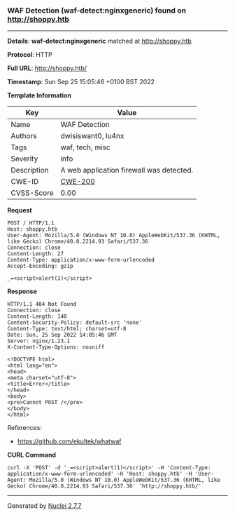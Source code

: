 ### WAF Detection (waf-detect:nginxgeneric) found on http://shoppy.htb
---
**Details**: **waf-detect:nginxgeneric**  matched at http://shoppy.htb

**Protocol**: HTTP

**Full URL**: http://shoppy.htb/

**Timestamp**: Sun Sep 25 15:05:46 +0100 BST 2022

**Template Information**

| Key | Value |
|---|---|
| Name | WAF Detection |
| Authors | dwisiswant0, lu4nx |
| Tags | waf, tech, misc |
| Severity | info |
| Description | A web application firewall was detected. |
| CWE-ID | [CWE-200](https://cwe.mitre.org/data/definitions/200.html) |
| CVSS-Score | 0.00 |

**Request**
```http
POST / HTTP/1.1
Host: shoppy.htb
User-Agent: Mozilla/5.0 (Windows NT 10.0) AppleWebKit/537.36 (KHTML, like Gecko) Chrome/40.0.2214.93 Safari/537.36
Connection: close
Content-Length: 27
Content-Type: application/x-www-form-urlencoded
Accept-Encoding: gzip

_=<script>alert(1)</script>
```

**Response**
```http
HTTP/1.1 404 Not Found
Connection: close
Content-Length: 140
Content-Security-Policy: default-src 'none'
Content-Type: text/html; charset=utf-8
Date: Sun, 25 Sep 2022 14:05:46 GMT
Server: nginx/1.23.1
X-Content-Type-Options: nosniff

<!DOCTYPE html>
<html lang="en">
<head>
<meta charset="utf-8">
<title>Error</title>
</head>
<body>
<pre>Cannot POST /</pre>
</body>
</html>

```

References: 
- https://github.com/ekultek/whatwaf

**CURL Command**
```
curl -X 'POST' -d '_=<script>alert(1)</script>' -H 'Content-Type: application/x-www-form-urlencoded' -H 'Host: shoppy.htb' -H 'User-Agent: Mozilla/5.0 (Windows NT 10.0) AppleWebKit/537.36 (KHTML, like Gecko) Chrome/40.0.2214.93 Safari/537.36' 'http://shoppy.htb/'
```
---
Generated by [Nuclei 2.7.7](https://github.com/projectdiscovery/nuclei)
